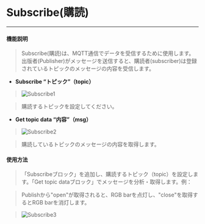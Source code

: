 # Subscribe(購読)
__________________________

#### 機能説明

>Subscribe(購読)は、MQTT通信でデータを受信するために使用します。出版者(Publisher)がメッセージを送信すると、購読者(subscriber)は登録されているトピックのメッセージの内容を受信します。

* __Subscribe “トピック”（topic）__

>![Subscribe1](/image/MQTT/Subscribe1.jpg)

>購読するトピックを設定してください。

* __Get topic data “内容”（msg）__

>![Subscribe2](/image/MQTT/Subscribe2.jpg)

>購読しているトピックのメッセージの内容を取得します。

#### 使用方法

>「Subscribeブロック」を追加し、購読するトピック（topic）を設定します。「Get topic dataブロック」でメッセージを分析・取得します。例：

>Publishから"open"が取得されると、RGB barを点灯し、"close"を取得するとRGB barを消灯します。

>![Subscribe3](/image/MQTT/Subscribe3.jpg)

